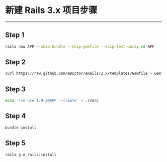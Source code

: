 # 新建 Rails 3.x 项目步骤
***

## Step 1

```bash
rails new APP --skip-bundle --skip-gemfile --skip-test-unit; cd APP
```

## Step 2

```bash
curl https://raw.github.com/eDoctor/eRails/2.x/templates/Gemfile > Gemfile
```

## Step 3

```bash
echo 'rvm use 1.9.3@APP --create' > .rvmrc
```

## Step 4

```bash
bundle install
```

## Step 5

```bash
rails g e_rails:install
```
